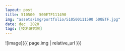 ```yaml
---
layout: post
title: 510500  500ETF111490
img: "assets/img/portfolio/510500111590 500ETF.jpg"
date: dec  2020
tags: [技术研究院]
---
```

![image]({{ page.img | relative_url }})
